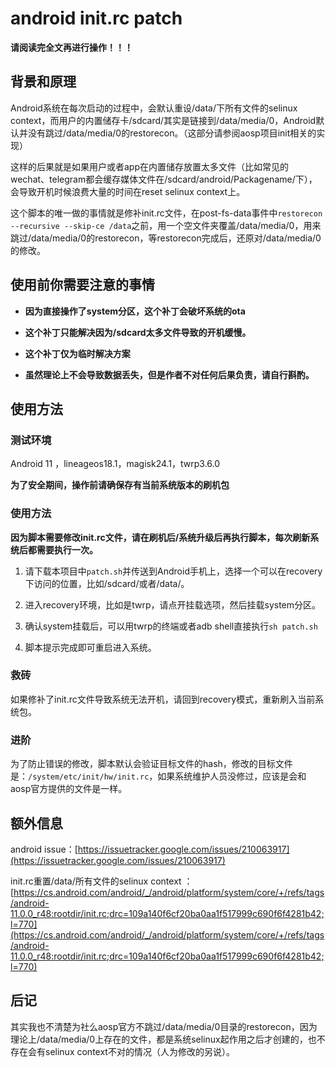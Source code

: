 # android init.rc patch

**请阅读完全文再进行操作！！！**

## 背景和原理

Android系统在每次启动的过程中，会默认重设/data/下所有文件的selinux context，而用户的内置储存卡/sdcard/其实是链接到/data/media/0，Android默认并没有跳过/data/media/0的restorecon。（这部分请参阅aosp项目init相关的实现）

这样的后果就是如果用户或者app在内置储存放置太多文件（比如常见的wechat、telegram都会缓存媒体文件在/sdcard/android/Packagename/下）， 会导致开机时候浪费大量的时间在reset selinux context上。

这个脚本的唯一做的事情就是修补init.rc文件，在post-fs-data事件中``restorecon --recursive --skip-ce /data``之前，用一个空文件夹覆盖/data/media/0，用来跳过/data/media/0的restorecon，等restorecon完成后，还原对/data/media/0的修改。

## 使用前你需要注意的事情

* **因为直接操作了system分区，这个补丁会破坏系统的ota**

* **这个补丁只能解决因为/sdcard太多文件导致的开机缓慢。**

* **这个补丁仅为临时解决方案**

* **虽然理论上不会导致数据丢失，但是作者不对任何后果负责，请自行斟酌。**

## 使用方法

### 测试环境

Android 11 ，lineageos18.1，magisk24.1，twrp3.6.0

**为了安全期间，操作前请确保存有当前系统版本的刷机包**

### 使用方法

**因为脚本需要修改init.rc文件，请在刷机后/系统升级后再执行脚本，每次刷新系统后都需要执行一次。**

1. 请下载本项目中``patch.sh``并传送到Android手机上，选择一个可以在recovery下访问的位置，比如/sdcard/或者/data/。

2. 进入recovery环境，比如是twrp，请点开挂载选项，然后挂载system分区。

3. 确认system挂载后，可以用twrp的终端或者adb shell直接执行``sh patch.sh``

4. 脚本提示完成即可重启进入系统。

### 救砖

如果修补了init.rc文件导致系统无法开机，请回到recovery模式，重新刷入当前系统包。

### 进阶

为了防止错误的修改，脚本默认会验证目标文件的hash，修改的目标文件是：``/system/etc/init/hw/init.rc``，如果系统维护人员没修过，应该是会和aosp官方提供的文件是一样。

## 额外信息

android issue：[https://issuetracker.google.com/issues/210063917](https://issuetracker.google.com/issues/210063917)

init.rc重置/data/所有文件的selinux context ：[https://cs.android.com/android/_/android/platform/system/core/+/refs/tags/android-11.0.0_r48:rootdir/init.rc;drc=109a140f6cf20ba0aa1f517999c690f6f4281b42;l=770](https://cs.android.com/android/_/android/platform/system/core/+/refs/tags/android-11.0.0_r48:rootdir/init.rc;drc=109a140f6cf20ba0aa1f517999c690f6f4281b42;l=770)

## 后记

其实我也不清楚为社么aosp官方不跳过/data/media/0目录的restorecon，因为理论上/data/media/0上存在的文件，都是系统selinux起作用之后才创建的，也不存在会有selinux context不对的情况（人为修改的另说）。
